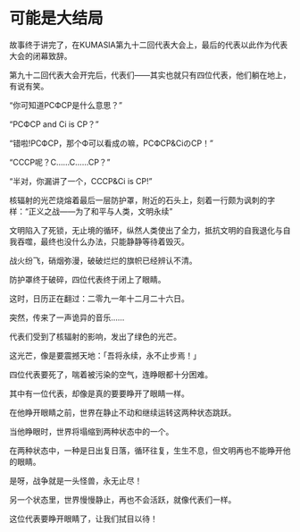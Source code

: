 # 可能是大结局



故事终于讲完了，在KUMASIA第九十二回代表大会上，最后的代表以此作为代表大会的闭幕致辞。

第九十二回代表大会开完后，代表们——其实也就只有四位代表，他们躺在地上，有说有笑。

“你可知道РСФСР是什么意思？”

“РСФСР and Ci is CP？”

“错啦!РСФСР，那个Ф可以看成の嘛，РСФСР&CiのCP！”

“СССР呢？С……С……СР？”

“半对，你漏讲了一个，СССР&Ci is CP!”

核辐射的光芒烧熔着最后一层防护罩，附近的石头上，刻着一行颇为讽刺的字样：“正义之战——为了和平与人类，文明永续”

文明陷入了死锁，无止境的循环，纵然人类使出了全力，抵抗文明的自我退化与自我吞噬，最终也没什么办法，只能静静等待着毁灭。

战火纷飞，硝烟弥漫，破破烂烂的旗帜已经辨认不清。

防护罩终于破碎，四位代表终于闭上了眼睛。

这时，日历正在翻过：二零九一年十二月二十六日。

突然，传来了一声诡异的音乐……

<audio><source src="https://cdn.jsdelivr.net/gh/qwertyuiopcode/picturebed@main/media/audio/2.mp3" type="audio/mpeg"/>时代变了，大人！</audio>

代表们受到了核辐射的影响，发出了绿色的光芒。

这光芒，像是要震撼天地：「吾将永续，永不止步焉！」

四位代表要死了，喘着被污染的空气，连睁眼都十分困难。

其中有一位代表，却像是真的要要睁开了眼睛一样。

在他睁开眼睛之前，世界在静止不动和继续运转这两种状态跳跃。

当他睁眼时，世界将塌缩到两种状态中的一个。

在两种状态中，一种是日出复日落，循环往复，生生不息，但文明再也不能睁开他的眼睛。

是呀，战争就是一头怪兽，永无止尽！

另一个状态里，世界慢慢静止，再也不会活跃，就像代表们一样。

这位代表要睁开眼睛了，让我们拭目以待！